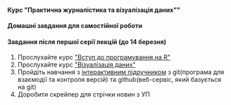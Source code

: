 #### Курс "Практична журналістика та візуалізація даних"" 
#### Домашні завдання для самостійної роботи





#### Завдання після першої серії лекцій (до 14 березня)

1. Прослухайте курс ["Вступ до програмування на R"](https://www.datacamp.com/courses/free-introduction-to-r)
2. Прослухайте курс ["Візуалізація даних"](https://courses.prometheus.org.ua/courses/IRF/DV101/2016_T3/about)
3. Пройдіть навчання з [інтерактивним підручником](https://try.github.io) з git(програма для взаємодії та контроля версій) та github(веб-сервіс, який базується на git) 
4. Доробити скрейпер для стрічки новин з УП


